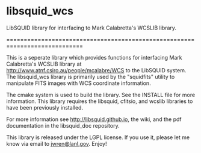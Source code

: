 libsquid_wcs
============

LibSQUID library for interfacing to Mark Calabretta's WCSLIB library.

============================================================================

This is a seperate library which provides functions for interfacing Mark
Calabretta's WCSLIB library at http://www.atnf.csiro.au/people/mcalabre/WCS to
the LibSQUID system.  The libsquid_wcs library is primarily used by the "squidfits"
utility to manipulate FITS images with WCS coordinate information.

The cmake system is used to build the library.  See the INSTALL file for more
information.  This library requires the libsquid, cfitsio, and wcslib
libraries to have been previously installed.

For more information see http://libsquid.github.io, the wiki, and the
pdf documentation in the libsquid_doc repository.

This library is released under the LGPL license.  If you use it, please let
me know via email to jwren@lanl.gov.  Enjoy!
